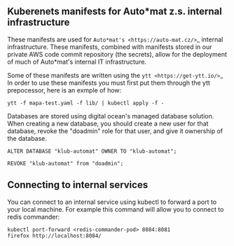 Kuberenets manifests for Auto*mat z.s. internal infrastructure
-------------------------------------------------------------------

These manifests are used for `Auto*mat's <https://auto-mat.cz/>`_ internal infrastructure. These manifests, combined with manifests stored in our private AWS code commit repository (the secrets), allow for the deployment of much of Auto*mat's internal IT infrastructure.

Some of these manifests are written using the `ytt <https://get-ytt.io/>`_ In order to use these manifests you must first put them through the ytt prepocessor, here is an exmple of how:

``ytt -f mapa-test.yaml -f lib/ | kubectl apply -f -``

Databases are stored using digital ocean's managed database solution. When creating a new database, you should create a new user for that database, revoke the "doadmin" role for that user, and give it ownership of the database.

``ALTER DATABASE "klub-automat" OWNER TO "klub-automat";``

``REVOKE "klub-automat" from "doadmin";``

Connecting to internal services
-------------------------------------

You can connect to an internal service using kubectl to forward a port to your local machine. For example this command will allow you to connect to redis commander:

```
kubectl port-forward <redis-commander-pod> 8084:8081
firefox http://localhost:8084/
```
